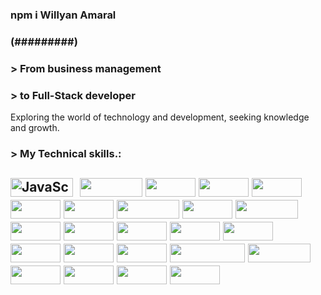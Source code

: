 ### npm i Willyan Amaral

### (#########)

### > From business management 

### > to Full-Stack developer

Exploring the world of technology and development, seeking knowledge and growth.

### > My Technical skills.:



<div align-itens="center" justify-content="center">
    <h2> <h2>
  <img src="https://img.shields.io/badge/-Javascript-F7DF1E?logo=javascript&logoColor=white"  alt="JavaScript" width="100" height="30">
  <img width="1" />
  <img src="https://img.shields.io/badge/-Typescript-3178C6?logo=typescript&logoColor=white" width="100" height="30">

  <img src="https://img.shields.io/badge/-Node-339933?logo=nodedotjs&logoColor=white" width="80" height="30">
<img src="https://img.shields.io/badge/-Express-000000?logo=express&logoColor=white" width="80" height="30">
<img src="https://img.shields.io/badge/-React-61DAFB?logo=react&logoColor=white" width="80" height="30">
<img src="https://img.shields.io/badge/-HTML-E34F26?logo=html5&logoColor=white" width="80" height="30">
<img src="https://img.shields.io/badge/-CSS-1572B6?logo=css3&logoColor=white" width="80" height="30">
<img src="https://img.shields.io/badge/-Typescript-3178C6?logo=typescript&logoColor=white" width="100" height="30">
<img src="https://img.shields.io/badge/-MySQL-4479A1?logo=mysql&logoColor=white" width="80" height="30">
<img src="https://img.shields.io/badge/-PostgreSQL-4169E1?logo=postgresql&logoColor=white" width="100" height="30">
<img src="https://img.shields.io/badge/-MongoDB-47A248?logo=mongodb&logoColor=white" width="80" height="30">
<img src="https://img.shields.io/badge/-Prisma-2D3748?logo=prisma&logoColor=white" width="80" height="30">
<img src="https://img.shields.io/badge/-Redis-DC382D?logo=redis&logoColor=white" width="80" height="30">
<img src="https://img.shields.io/badge/-Nest-E0234E?logo=nestjs&logoColor=white" width="80" height="30">
<img src="https://img.shields.io/badge/-Jest-C21325?logo=jest&logoColor=white" width="80" height="30">
<img src="https://img.shields.io/badge/-Json-000000?logo=json&logoColor=white" width="80" height="30">
<img src="https://img.shields.io/badge/-Axios-5A29E4?logo=axios&logoColor=white" width="80" height="30">
<img src="https://img.shields.io/badge/-Linux-FCC624?logo=linux&logoColor=white" width="80" height="30">
<img src="https://img.shields.io/badge/-StyledComponent-DB7093?logo=styledcomponents&logoColor=white" width="120" height="30">
<img src="https://img.shields.io/badge/-ReactRouter-CA4245?logo=reactrouter&logoColor=white" width="100" height="30">
<img src="https://img.shields.io/badge/-JWT-000000?logo=jsonwebtokens&logoColor=white" width="80" height="30">
<img src="https://img.shields.io/badge/-.ENV-000000?logo=dotenv&logoColor=white" width="80" height="30">
<img src="https://img.shields.io/badge/-Python-3776AB?logo=python&logoColor=white" width="80" height="30">
<img src="https://img.shields.io/badge/-Csharp-239120?logo=csharp&logoColor=white" width="80" height="30">
</div>
